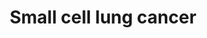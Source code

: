 ---
annotations:
- id: PW:0000003
  parent: signaling pathway
  type: Pathway Ontology
  value: signaling pathway
- id: PW:0000704
  parent: disease pathway
  type: Pathway Ontology
  value: small cell lung carcinoma pathway
- id: PW:0000605
  parent: disease pathway
  type: Pathway Ontology
  value: cancer pathway
- id: DOID:162
  parent: disease of cellular proliferation
  type: Disease Ontology
  value: cancer
- id: DOID:1324
  parent: disease of cellular proliferation
  type: Disease Ontology
  value: lung cancer
authors:
- Khanspers
- MaintBot
- Fehrhart
- Finterly
- Egonw
description: 'Small cell lung carcinoma (SCLC) is a highly malignant cancer of the
  lung.  Genes altered in small cell lung carcinoma: * TP53 is mutated in 70-90% of
  SCLCs.  * RB1 is inactivated in most SCLCs.  * PTEN is mutated in 2-10% of SCLCs.  *
  MYC amplifications and amplification of MYC family members is found in 30% of SCLCs.  *
  FHIT protein expression is lost due to Loss of heterozygocity (LOH) on chromosome
  arm 3p found in more than 80% of SCLCs.   This description was adapted from [https://en.wikipedia.org/wiki/Small-cell_carcinoma
  Wikipedia].'
last-edited: 2021-06-23
organisms:
- Homo sapiens
redirect_from:
- /index.php/Pathway:WP4658
- /instance/WP4658
- /instance/WP4658_rr124606
revision: r124606
schema-jsonld:
- '@context': https://schema.org/
  '@id': https://wikipathways.github.io/pathways/WP4658.html
  '@type': Dataset
  creator:
    '@type': Organization
    name: WikiPathways
  description: 'Small cell lung carcinoma (SCLC) is a highly malignant cancer of the
    lung.  Genes altered in small cell lung carcinoma: * TP53 is mutated in 70-90%
    of SCLCs.  * RB1 is inactivated in most SCLCs.  * PTEN is mutated in 2-10% of
    SCLCs.  * MYC amplifications and amplification of MYC family members is found
    in 30% of SCLCs.  * FHIT protein expression is lost due to Loss of heterozygocity
    (LOH) on chromosome arm 3p found in more than 80% of SCLCs.   This description
    was adapted from [https://en.wikipedia.org/wiki/Small-cell_carcinoma Wikipedia].'
  keywords:
  - AKT1
  - AKT2
  - AKT3
  - APAF1
  - BAK1
  - BAX
  - BCL2
  - BCL2L1
  - BID
  - BIRC2
  - BIRC3
  - BIRC7
  - BIRC8
  - CASP3
  - CASP8
  - CASP9
  - CCND1
  - CCNE1
  - CCNE2
  - CDK2
  - CDK4
  - CDK6
  - CDKN1A
  - CDKN1B
  - CDKN1C
  - CDKN2B
  - CHUK
  - CKS1B
  - CKS2
  - COL4A1
  - COL4A2
  - COL4A3
  - COL4A4
  - COL4A5
  - COL4A6
  - CYCS
  - DDB2
  - E2F1
  - E2F2
  - E2F3
  - FHIT
  - FN1
  - GADD45A
  - GADD45B
  - GADD45G
  - IKBKB
  - IKBKG
  - ITGA2
  - ITGA2B
  - ITGA3
  - ITGA6
  - ITGAV
  - ITGB1
  - LAMA1
  - LAMA2
  - LAMA3
  - LAMA4
  - LAMA5
  - LAMB1
  - LAMB2
  - LAMB3
  - LAMB4
  - LAMC1
  - LAMC2
  - LAMC3
  - MAX
  - MYC
  - NFKB1
  - NFKBIA
  - NFKBIB
  - NOS2
  - Obatoclax
  - PIK3CA
  - PIK3CB
  - PIK3CD
  - PIK3R1
  - PIK3R2
  - PIK3R3
  - PIP3
  - POLK
  - PTEN
  - PTGS2
  - PTK2
  - RARB
  - RB1
  - RELA
  - RXRA
  - RXRB
  - RXRG
  - Retinoic acid
  - SKP1
  - TP53
  - TRAF1
  - TRAF2
  - TRAF3
  - TRAF4
  - TRAF5
  - TRAF6
  - ZBTB17
  - oblimersen
  - rimiducid
  - venetoclax
  license: CC0
  name: Small cell lung cancer
seo: CreativeWork
title: Small cell lung cancer
wpid: WP4658
---
